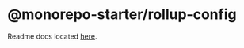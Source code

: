 # @monorepo-starter/rollup-config

Readme docs located [here](https://github.com/mwood23/react-monorepo-starter).
